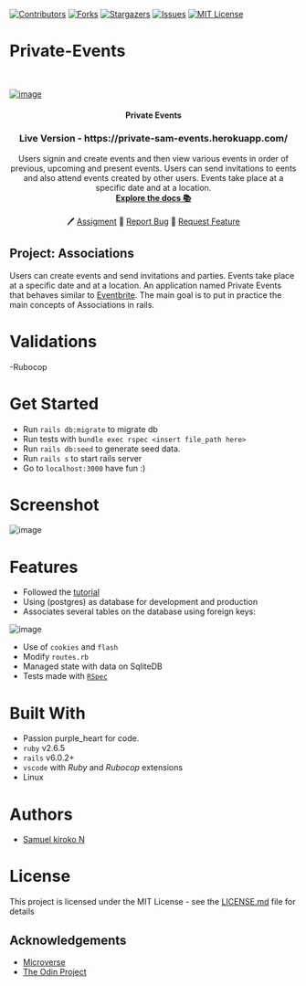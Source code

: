 
[![Contributors][contributors-shield]][contributors-url]
[![Forks][forks-shield]][forks-url]
[![Stargazers][stars-shield]][stars-url]
[![Issues][issues-shield]][issues-url]
[![MIT License][license-shield]][license-url]

# Private-Events
<br />
<p align="center">
  <a href="https://www.microverse.org/">
  
 ![image](https://user-images.githubusercontent.com/43377799/84581738-2a7e5c00-aded-11ea-913b-b65c47919a6b.png)

  </a>

  <h4 align="center">
	 Private Events
  </h4>

  <h3 align="center">
	 Live Version - https://private-sam-events.herokuapp.com/
  </h3>

  <p align="center">
    Users signin and create events and then view various events in order of previous, upcoming and present events. Users can send invitations to eents and also attend events created by other users. Events take place at a specific date and at a location.
    <br />
    <a href="https://github.com/Samkiroko/Private-events/blob/features/README.md"><strong>Explore the docs 📚</strong></a>
    <br />
    <br />
	  🖊️
    <a href="https://www.theodinproject.com/courses/ruby-on-rails/lessons/associations#your-task">Assigment</a>
    🐛
    <a href="https://github.com/Samkiroko/Private-events/issues">Report Bug</a>
    🙏
    <a href="https://github.com/Samkiroko/Private-events/issues">Request Feature</a>
  </p>
</p>

## Project: Associations
Users can create events and send invitations and parties. Events take place at a specific date and at a location. An application named Private Events that behaves similar to [Eventbrite](https://www.eventbrite.com/). The main goal is to put in practice the main concepts of Associations in rails.

# Validations

-Rubocop

# Get Started

* Run `rails db:migrate` to migrate db
* Run tests with `bundle exec rspec <insert file_path here>`
* Run `rails db:seed` to generate seed data.
* Run `rails s` to start rails server
* Go to `localhost:3000` have fun :)

# Screenshot
![image](https://user-images.githubusercontent.com/43377799/84581305-ade97e80-ade8-11ea-84b4-57f8dcf7247a.png)

# Features

* Followed the [tutorial](https://www.learnenough.com/ruby-on-rails-4th-edition-tutorial/user_microposts) 
* Using (postgres) as database for development  and production
* Associates several tables on the database using foreign keys:


![image](https://user-images.githubusercontent.com/43377799/84581411-36681f00-ade9-11ea-8c55-ed2904afa22b.png)



* Use of `cookies` and `flash`
* Modify `routes.rb`
* Managed state with data on SqliteDB
* Tests made with [`RSpec`](https://relishapp.com/rspec/)

# Built With

* Passion purple_heart for code.
* `ruby` v2.6.5
* `rails` v6.0.2+
* `vscode` with _Ruby_ and _Rubocop_ extensions
* Linux

# Authors

* [Samuel kiroko N](https://github.com/Samkiroko)


# License

This project is licensed under the MIT License - see the [LICENSE.md](LICENSE.md) file for details 

<!-- ACKNOWLEDGEMENTS -->
## Acknowledgements
* [Microverse](https://www.microverse.org/)
* [The Odin Project](https://www.theodinproject.com/)

<!-- MARKDOWN LINKS & IMAGES -->
<!-- https://www.markdownguide.org/basic-syntax/#reference-style-links -->
[contributors-shield]: https://img.shields.io/github/contributors/Samkiroko/Private-events.svg?style=flat-square
[contributors-url]: https://github.com/Samkiroko/Private-events/graphs/contributors
[forks-shield]: https://img.shields.io/github/forks/Samkiroko/Private-events
[forks-url]: https://github.com/Samkiroko/Private-events/network/members
[stars-shield]: https://img.shields.io/github/stars/Samkiroko/Private-events
[stars-url]: https://github.com/Samkiroko/Private-events/stargazers
[issues-shield]: https://img.shields.io/github/issues/Samkiroko/Private-events
[issues-url]: https://github.com/Samkiroko/Private-events/issues
[license-shield]: https://img.shields.io/github/license/Samkiroko/Private-events
[license-url]: https://github.com/Samkiroko/Private-events/blob/features/LICENSE.txt
